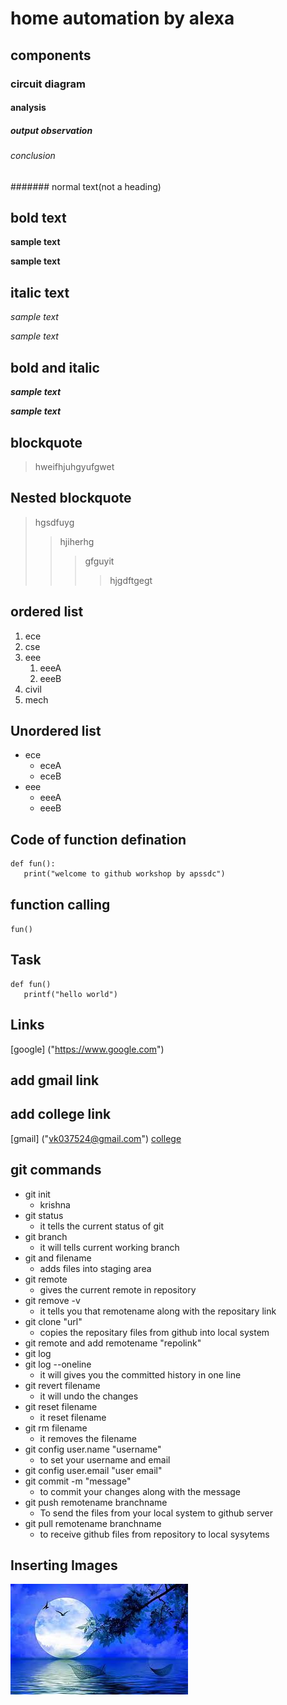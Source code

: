 # home automation by alexa
## components
### circuit diagram
#### analysis
##### output observation
###### conclusion
####### normal text(not a heading)
## bold text
**sample text**

__sample text__
## italic text
*sample text*

_sample text_
## bold and italic
**_sample text_**

__*sample text*__
## blockquote
> hweifhjuhgyufgwet
## Nested blockquote
> hgsdfuyg
>> hjiherhg
>>> gfguyit
>>>> hjgdftgegt
## ordered list
1. ece
2. cse
3. eee
   1. eeeA
   2. eeeB
4. civil
5. mech
## Unordered list
- ece
     * eceA
     * eceB
- eee
     + eeeA
     + eeeB
## Code of function defination
```
def fun():
   print("welcome to github workshop by apssdc")
```
## function calling
`
fun()
`
## Task
```
def fun()
   printf("hello world")
```
## Links
[google]
("https://www.google.com")

## add gmail link
## add college link
[gmail]
("vk037524@gmail.com")
[college]("https://collegedunia.com")
## git commands
- git init
   - krishna
- git status
   - it tells the current status of git
- git branch
   - it will tells current working branch
- git and filename
   - adds files into staging area
- git remote 
   - gives the current remote in repository
- git remove -v
   - it tells you that remotename along with the repositary link
- git clone "url"
   - copies the repositary files from github into local system
- git remote and add remotename "repolink"
- git log
- git log --oneline
   - it will gives you the committed history in one line
- git revert filename
   - it will undo the changes
- git reset filename
   - it reset filename 
- git rm filename
   - it removes the filename
- git config user.name "username"
   - to set your username and email
- git config user.email "user email"
- git commit -m "message"
   - to commit your changes along with the message
- git push remotename branchname
   - To send the files from your local system to github server
- git pull remotename branchname
   - to receive github files from repository to local sysytems
## Inserting Images
![nature](https://github.com/krishnareddy98/markdownsyntax-day2/blob/master/images.jpg)
